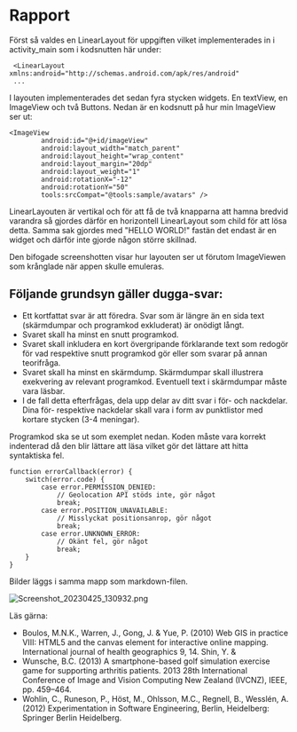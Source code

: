 
# Rapport

Först så valdes en LinearLayout för uppgiften vilket implementerades in i activity_main som i kodsnutten här under:
```
 <LinearLayout xmlns:android="http://schemas.android.com/apk/res/android"
 ...
```
I layouten implementerades det sedan fyra stycken widgets. En textView, en ImageView och två Buttons.
Nedan är en kodsnutt på hur min ImageView ser ut:
```
<ImageView
        android:id="@+id/imageView"
        android:layout_width="match_parent"
        android:layout_height="wrap_content"
        android:layout_margin="20dp"
        android:layout_weight="1"
        android:rotationX="-12"
        android:rotationY="50"
        tools:srcCompat="@tools:sample/avatars" />
```

LinearLayouten är vertikal och för att få de två knapparna att hamna bredvid varandra så gjordes därför en horizontell LinearLayout som child 
för att lösa detta. Samma sak gjordes med "HELLO WORLD!" fastän det endast är en widget och därför inte gjorde någon större skillnad.

Den bifogade screenshotten visar hur layouten ser ut förutom ImageViewen som krånglade när appen skulle emuleras.


## Följande grundsyn gäller dugga-svar:

- Ett kortfattat svar är att föredra. Svar som är längre än en sida text (skärmdumpar och programkod exkluderat) är onödigt långt.
- Svaret skall ha minst en snutt programkod.
- Svaret skall inkludera en kort övergripande förklarande text som redogör för vad respektive snutt programkod gör eller som svarar på annan teorifråga.
- Svaret skall ha minst en skärmdump. Skärmdumpar skall illustrera exekvering av relevant programkod. Eventuell text i skärmdumpar måste vara läsbar.
- I de fall detta efterfrågas, dela upp delar av ditt svar i för- och nackdelar. Dina för- respektive nackdelar skall vara i form av punktlistor med kortare stycken (3-4 meningar).

Programkod ska se ut som exemplet nedan. Koden måste vara korrekt indenterad då den blir lättare att läsa vilket gör det lättare att hitta syntaktiska fel.

```
function errorCallback(error) {
    switch(error.code) {
        case error.PERMISSION_DENIED:
            // Geolocation API stöds inte, gör något
            break;
        case error.POSITION_UNAVAILABLE:
            // Misslyckat positionsanrop, gör något
            break;
        case error.UNKNOWN_ERROR:
            // Okänt fel, gör något
            break;
    }
}
```

Bilder läggs i samma mapp som markdown-filen.

![Screenshot_20230425_130932.png](Screenshot_20230425_130932.png)

Läs gärna:

- Boulos, M.N.K., Warren, J., Gong, J. & Yue, P. (2010) Web GIS in practice VIII: HTML5 and the canvas element for interactive online mapping. International journal of health geographics 9, 14. Shin, Y. &
- Wunsche, B.C. (2013) A smartphone-based golf simulation exercise game for supporting arthritis patients. 2013 28th International Conference of Image and Vision Computing New Zealand (IVCNZ), IEEE, pp. 459–464.
- Wohlin, C., Runeson, P., Höst, M., Ohlsson, M.C., Regnell, B., Wesslén, A. (2012) Experimentation in Software Engineering, Berlin, Heidelberg: Springer Berlin Heidelberg.
